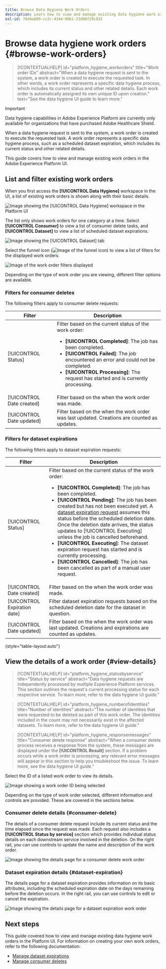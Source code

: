 ```yaml
---
title: Browse Data Hygiene Work Orders
description: Learn how to view and manage existing data hygiene work orders in the Adobe Experience Platform user interface.
exl-id: 76d4a809-cc2c-434d-90b1-23d88f29c022
---
```

# Browse data hygiene work orders {#browse-work-orders}

>[!CONTEXTUALHELP]
>id="platform_hygiene_workorders"
>title="Work order IDs"
>abstract="When a data hygiene request is sent to the system, a work order is created to execute the requested task. In other words, a work order represents a specific data hygiene process, which includes its current status and other related details. Each work order is automatically assigned its own unique ID upon creation."
>text="See the data hygiene UI guide to learn more."

>[!IMPORTANT]
>
>Data hygiene capabilities in Adobe Experience Platform are currently only available for organizations that have purchased Adobe Healthcare Shield.

When a data hygiene request is sent to the system, a work order is created to execute the requested task. A work order represents a specific data hygiene process, such as a scheduled dataset expiration, which includes its current status and other related details.

This guide covers how to view and manage existing work orders in the Adobe Experience Platform UI.

## List and filter existing work orders

When you first access the **[!UICONTROL Data Hygiene]** workspace in the UI, a list of existing work orders is shown along with their basic details.

![Image showing the [!UICONTROL Data Hygiene] workspace in the Platform UI](../images/ui/browse/work-order-list.png)

The list only shows work orders for one category at a time. Select **[!UICONTROL Consumer]** to view a list of consumer delete tasks, and **[!UICONTROL Dataset]** to view a list of scheduled dataset expirations.

![Image showing the [!UICONTROL Dataset] tab](../images/ui/browse/dataset-tab.png)

Select the funnel icon (![Image of the funnel icon](../images/ui/browse/funnel-icon.png)) to view a list of filters for the displayed work orders.

![Image of the work order filters displayed](../images/ui/browse/filters.png)

Depending on the type of work order you are viewing, different filter options are available.

### Filters for consumer deletes

The following filters apply to consumer delete requests:

| Filter | Description |
| --- | --- |
| [!UICONTROL Status] | Filter based on the current status of the work order:<ul><li>**[!UICONTROL Completed]**: The job has been completed.</li><li>**[!UICONTROL Failed]**: The job encountered an error and could not be completed.</li><li>**[!UICONTROL Processing]**: The request has started and is currently processing.</li></ul> |
| [!UICONTROL Date created] | Filter based on the when the work order was made. |
| [!UICONTROL Date updated] | Filter based on the when the work order was last updated. Creations are counted as updates. |

### Filters for dataset expirations

The following filters apply to dataset expiration requests:

| Filter | Description |
| --- | --- |
| [!UICONTROL Status] | Filter based on the current status of the work order:<ul><li>**[!UICONTROL Completed]**: The job has been completed.</li><li>**[!UICONTROL Pending]**: The job has been created but has not been executed yet. A [dataset expiration request](./dataset-expiration.md) assumes this status before the scheduled deletion date. Once the deletion date arrives, the status updates to [!UICONTROL Executing] unless the job is cancelled beforehand.</li><li>**[!UICONTROL Executing]**: The dataset expiration request has started and is currently processing.</li><li>**[!UICONTROL Cancelled]**: The job has been cancelled as part of a manual user request.</li></ul> |
| [!UICONTROL Date created] | Filter based on the when the work order was made. |
| [!UICONTROL Expiration date] | Filter dataset expiration requests based on the scheduled deletion date for the dataset in question. |
| [!UICONTROL Date updated] | Filter based on the when the work order was last updated. Creations and expirations are counted as updates. |

{style="table-layout:auto"}

## View the details of a work order {#view-details}

>[!CONTEXTUALHELP]
>id="platform_hygiene_statusbyservice"
>title="Status by service"
>abstract="Data hygiene requests are independently processed by multiple Experience Platform services. This section outlines the request's current processing status for each respective service. To learn more, refer to the data hygiene UI guide."

>[!CONTEXTUALHELP]
>id="platform_hygiene_numberofidentities"
>title="Number of identities"
>abstract="The number of identities that were requested to be deleted as part of this work order. The identities included in the count may not necessarily exist in the affected datasets. To learn more, refer to the data hygiene UI guide."

>[!CONTEXTUALHELP]
>id="platform_hygiene_responsemessages"
>title="Consumer delete response"
>abstract="When a consumer delete process receives a response from the system, these messages are displayed under the **[!UICONTROL Result]** section. If a problem occurs while a work order is processing, any relevant error messages will appear in this section to help you troubleshoot the issue. To learn more, see the data hygiene UI guide."

Select the ID of a listed work order to view its details.

![Image showing a work order ID being selected](../images/ui/browse/select-work-order.png)

Depending on the type of work order selected, different information and controls are provided. These are covered in the sections below.

### Consumer delete details {#consumer-delete}

The details of a consumer delete request include its current status and the time elapsed since the request was made. Each request also includes a **[!UICONTROL Status by service]** section which provides individual status details on each downstream service involved in the deletion. On the right rail, you can use controls to update the name and description of the work order.

![Image showing the details page for a consumer delete work order](../images/ui/browse/consumer-delete-details.png)

### Dataset expiration details {#dataset-expiration}

The details page for a dataset expiration provides information on its basic attributes, including the scheduled expiration date on the days remaining before the deletion occurs. In the right rail, you can use controls to edit or cancel the expiration.

![Image showing the details page for a dataset expiration work order](../images/ui/browse/ttl-details.png)

## Next steps

This guide covered how to view and manage existing data hygiene work orders in the Platform UI. For information on creating your own work orders, refer to the following documentation:

* [Manage dataset expirations](./dataset-expiration.md)
* [Manage consumer deletes](./delete-consumer.md)
